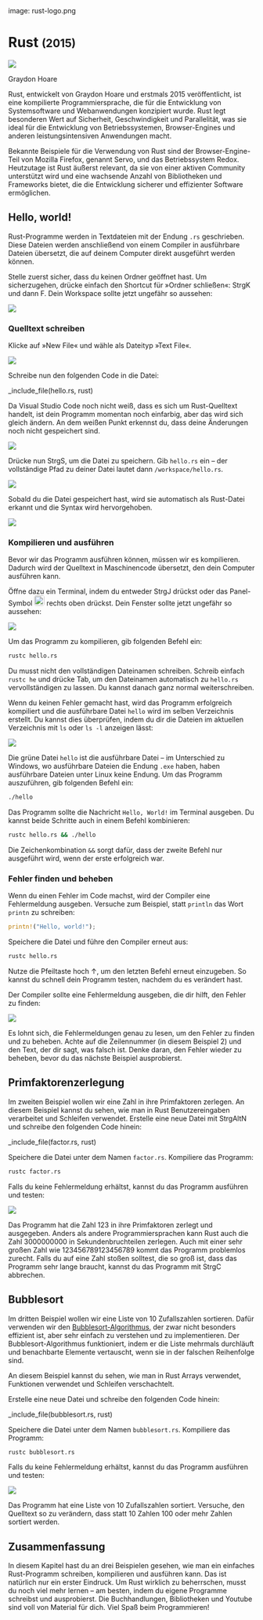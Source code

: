 <div class='meta'>
image: rust-logo.png
</div>

# Rust <span style='font-size: 80%;'>(2015)</span>

<div class='floatright' style='width: 12em;'>
    <img src='hoare.webp'>
    <p>
        Graydon Hoare
    </p>
</div>

<p class='abstract'>
Rust, entwickelt von Graydon Hoare und erstmals 2015 veröffentlicht, ist eine kompilierte Programmiersprache, die für die Entwicklung von Systemsoftware und Webanwendungen konzipiert wurde. Rust legt besonderen Wert auf Sicherheit, Geschwindigkeit und Parallelität, was sie ideal für die Entwicklung von Betriebssystemen, Browser-Engines und anderen leistungsintensiven Anwendungen macht.
</p>

Bekannte Beispiele für die Verwendung von Rust sind der Browser-Engine-Teil von Mozilla Firefox, genannt Servo, und das Betriebssystem Redox. Heutzutage ist Rust äußerst relevant, da sie von einer aktiven Community unterstützt wird und eine wachsende Anzahl von Bibliotheken und Frameworks bietet, die die Entwicklung sicherer und effizienter Software ermöglichen.

<!-- ## Eigenschaften

- **Kompiliert**: Rust ist eine kompilierte Sprache, was bedeutet, dass der Code in Maschinencode übersetzt wird, der direkt auf der Hardware ausgeführt werden kann.
- **Sicherheit**: Rust wurde für die Sicherheit entwickelt und bietet eine Reihe von Funktionen, die die Entwickler vor Fehlern schützen.
- **Performance**: Rust bietet eine hohe Leistung und Effizienz, was es ideal für die Entwicklung von Systemsoftware macht.
- **Webentwicklung**: Rust wird auch für die Entwicklung von Webanwendungen eingesetzt und bietet eine Vielzahl von Frameworks und Bibliotheken für die Webentwicklung. -->

## Hello, world!

Rust-Programme werden in Textdateien mit der Endung `.rs` geschrieben. Diese Dateien werden anschließend von einem Compiler in ausführbare Dateien übersetzt, die auf deinem Computer direkt ausgeführt werden können.

Stelle zuerst sicher, dass du keinen Ordner geöffnet hast. Um sicherzugehen, drücke einfach den Shortcut für »Ordner schließen«: <span class='key'>Strg</span><span class='key'>K</span> und dann <span class='key'>F</span>. Dein Workspace sollte jetzt ungefähr so aussehen:

<img class='full' src='fresh-start.webp'>

### Quelltext schreiben

Klicke auf »New File« und wähle als Dateityp »Text File«.

<img class='full' src='choose-filename.webp'>

Schreibe nun den folgenden Code in die Datei:

_include_file(hello.rs, rust)

Da Visual Studio Code noch nicht weiß, dass es sich um Rust-Quelltext handelt, ist dein Programm momentan noch einfarbig, aber das wird sich gleich ändern. An dem weißen Punkt erkennst du, dass deine Änderungen noch nicht gespeichert sind.

<img class='full' src='no-syntax-highlighting.webp'>

Drücke nun <span class='key'>Strg</span><span class='key'>S</span>, um die Datei zu speichern. Gib `hello.rs` ein – der vollständige Pfad zu deiner Datei lautet dann `/workspace/hello.rs`.

<img class='full' src='enter-filename.webp'>

Sobald du die Datei gespeichert hast, wird sie automatisch als Rust-Datei erkannt und die Syntax wird hervorgehoben.

<img class='full' src='syntax-highlighting.webp'>

### Kompilieren und ausführen

Bevor wir das Programm ausführen können, müssen wir es kompilieren. Dadurch wird der Quelltext in Maschinencode übersetzt, den dein Computer ausführen kann.

Öffne dazu ein Terminal, indem du entweder <span class='key'>Strg</span><span class='key'>J</span> drückst oder das Panel-Symbol <img src='../basics/panel.webp' style='border-radius: 4px; height: 1.5em;'> rechts oben drückst. Dein Fenster sollte jetzt ungefähr so aussehen:

<img class='full' src='lets-compile.webp'>

Um das Programm zu kompilieren, gib folgenden Befehl ein:

```bash
rustc hello.rs
```

<div class='hint'>
Du musst nicht den vollständigen Dateinamen schreiben. Schreib einfach <code>rustc he</code> und drücke <span class='key'>Tab</span>, um den Dateinamen automatisch zu <code>hello.rs</code> vervollständigen zu lassen. Du kannst danach ganz normal weiterschreiben.
</div>

Wenn du keinen Fehler gemacht hast, wird das Programm erfolgreich kompiliert und die ausführbare Datei `hello` wird im selben Verzeichnis erstellt. Du kannst dies überprüfen, indem du dir die Dateien im aktuellen Verzeichnis mit `ls` oder `ls -l` anzeigen lässt:

<img class='full' src='ls.webp'>

Die grüne Datei `hello` ist die ausführbare Datei – im Unterschied zu Windows, wo ausführbare Dateien die Endung `.exe` haben, haben ausführbare Dateien unter Linux keine Endung. Um das Programm auszuführen, gib folgenden Befehl ein:

```bash
./hello
```

Das Programm sollte die Nachricht `Hello, World!` im Terminal ausgeben. Du kannst beide Schritte auch in einem Befehl kombinieren:

```bash
rustc hello.rs && ./hello
```

<div class='hint'>
Die Zeichenkombination <code>&amp;&amp;</code> sorgt dafür, dass der zweite Befehl nur ausgeführt wird, wenn der erste erfolgreich war.
</div>

### Fehler finden und beheben

Wenn du einen Fehler im Code machst, wird der Compiler eine Fehlermeldung ausgeben. Versuche zum Beispiel, statt `println` das Wort `printn` zu schreiben:

```rust
printn!("Hello, world!");
```

Speichere die Datei und führe den Compiler erneut aus:

```bash
rustc hello.rs
```

<div class='hint'>
Nutze die Pfeiltaste hoch <span class='key'>↑</span>, um den letzten Befehl erneut einzugeben. So kannst du schnell dein Programm testen, nachdem du es verändert hast.
</div>

Der Compiler sollte eine Fehlermeldung ausgeben, die dir hilft, den Fehler zu finden:

<img class='full' src='hello-error.webp'>

Es lohnt sich, die Fehlermeldungen genau zu lesen, um den Fehler zu finden und zu beheben. Achte auf die Zeilennummer (in diesem Beispiel 2) und den Text, der dir sagt, was falsch ist. Denke daran, den Fehler wieder zu beheben, bevor du das nächste Beispiel ausprobierst.

## Primfaktorenzerlegung

Im zweiten Beispiel wollen wir eine Zahl in ihre Primfaktoren zerlegen. An diesem Beispiel kannst du sehen, wie man in Rust Benutzereingaben verarbeitet und Schleifen verwendet.
Erstelle eine neue Datei mit <span class='key'>Strg</span><span class='key'>Alt</span><span class='key'>N</span> und schreibe den folgenden Code hinein:

_include_file(factor.rs, rust)

Speichere die Datei unter dem Namen `factor.rs`. Kompiliere das Programm:

```bash
rustc factor.rs
```

Falls du keine Fehlermeldung erhältst, kannst du das Programm ausführen und testen:

<img class='full' src='try-factor.webp'>

Das Programm hat die Zahl 123 in ihre Primfaktoren zerlegt und ausgegeben. Anders als andere Programmiersprachen kann Rust auch die Zahl 3000000000 in Sekundenbruchteilen zerlegen. Auch mit einer sehr großen Zahl wie 123456789123456789 kommt das Programm problemlos zurecht. Falls du auf eine Zahl stoßen solltest, die so groß ist, dass das Programm sehr lange braucht, kannst du das Programm mit <span class='key'>Strg</span><span class='key'>C</span> abbrechen.

## Bubblesort

Im dritten Beispiel wollen wir eine Liste von 10 Zufallszahlen sortieren. Dafür verwenden wir den [Bubblesort-Algorithmus](https://de.wikipedia.org/wiki/Bubblesort), der zwar nicht besonders effizient ist, aber sehr einfach zu verstehen und zu implementieren. Der Bubblesort-Algorithmus funktioniert, indem er die Liste mehrmals durchläuft und benachbarte Elemente vertauscht, wenn sie in der falschen Reihenfolge sind.

An diesem Beispiel kannst du sehen, wie man in Rust Arrays verwendet, Funktionen verwendet und Schleifen verschachtelt.

Erstelle eine neue Datei und schreibe den folgenden Code hinein:

_include_file(bubblesort.rs, rust)

Speichere die Datei unter dem Namen `bubblesort.rs`. Kompiliere das Programm:

```bash
rustc bubblesort.rs
```
Falls du keine Fehlermeldung erhältst, kannst du das Programm ausführen und testen:

<img class='full' src='bubblesort.webp'>

Das Programm hat eine Liste von 10 Zufallszahlen sortiert. Versuche, den Quelltext so zu verändern, dass statt 10 Zahlen 100 oder mehr Zahlen sortiert werden.

## Zusammenfassung

In diesem Kapitel hast du an drei Beispielen gesehen, wie man ein einfaches Rust-Programm schreiben, kompilieren und ausführen kann. Das ist natürlich nur ein erster Eindruck. Um Rust wirklich zu beherrschen, musst du noch viel mehr lernen – am besten, indem du eigene Programme schreibst und ausprobierst. Die Buchhandlungen, Bibliotheken und Youtube sind voll von Material für dich. Viel Spaß beim Programmieren!

